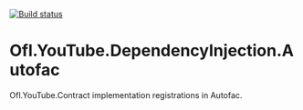 [![Build status](https://ci.appveyor.com/api/projects/status/d84oc88bb4i29qnx?svg=true)](https://ci.appveyor.com/project/OneFrameLink/ofl-youtube-qhc90)

# Ofl.YouTube.DependencyInjection.Autofac
Ofl.YouTube.Contract implementation registrations in Autofac.
